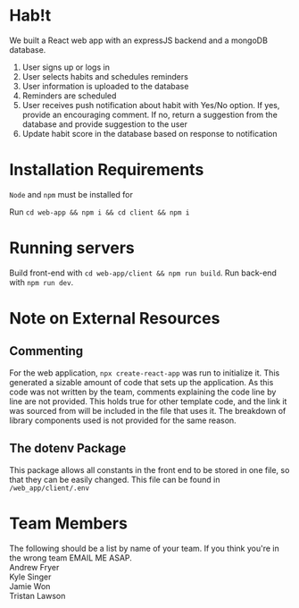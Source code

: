# Hab!t
We built a React web app with an expressJS backend and a mongoDB database.

1. User signs up or logs in
2. User selects habits and schedules reminders
3. User information is uploaded to the database
4. Reminders are scheduled
5. User receives push notification about habit with Yes/No option. If yes, provide an encouraging comment. If no, return a suggestion from the database and provide suggestion to the user
6. Update habit score in the database based on response to notification

# Installation Requirements
```Node``` and ```npm``` must be installed for 

Run ```cd web-app && npm i && cd client && npm i```

# Running servers
Build front-end with ```cd web-app/client && npm run build```.
Run back-end with ```npm run dev```.

# Note on External Resources
## Commenting
For the web application, ```npx create-react-app``` was run to initialize it. This generated a sizable amount of code that sets up the application. As this code was not written by the team, comments explaining the code line by line are not provided. This holds true for other template code, and the link it was sourced from will be included in the file that uses it. The breakdown of library components used is not  provided for the same reason.
## The dotenv Package
This package allows all constants in the front end to be stored in one file, so that they can be easily changed. This file can be found in ```/web_app/client/.env```

# Team Members
The following should be a list by name of your team. If you think you're in the wrong team EMAIL ME ASAP.    
  Andrew Fryer  
Kyle Singer  
Jamie Won  
Tristan Lawson  

